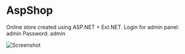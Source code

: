 # AspShop
Online store created using ASP.NET + Ext.NET.
Login for admin panel: admin
Password: admin

![Screenshot](https://i.imgur.com/ON6aKgU.png)
